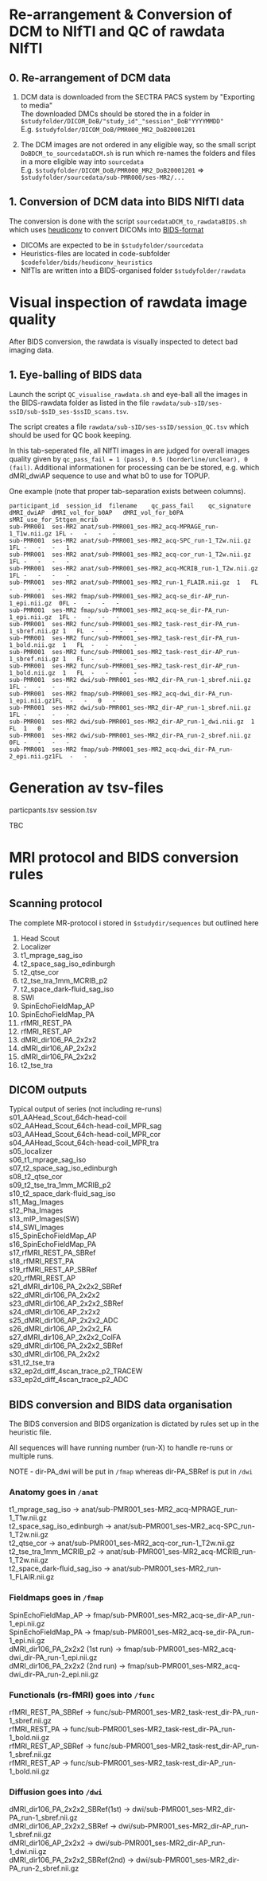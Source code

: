 # Re-arrangement & Conversion of DCM to NIfTI and QC of rawdata NIfTI

## 0. Re-arrangement of DCM data

1. DCM data is downloaded from the SECTRA PACS system by "Exporting to media"  \
The downloaded DMCs should be stored the in a folder in `$studyfolder/DICOM_DoB/"study_id"_"session"_DoB"YYYYMMDD"` \
E.g. `$studyfolder/DICOM_DoB/PMR000_MR2_DoB20001201`

2. The DCM images are not ordered in any eligible way, so the small script `DoBDCM_to_sourcedataDCM.sh` is run which re-names the folders and files in a more eligible way into `sourcedata`\
E.g. `$studyfolder/DICOM_DoB/PMR000_MR2_DoB20001201` => `$studyfolder/sourcedata/sub-PMR000/ses-MR2/...` 

## 1. Conversion of DCM data into BIDS NIfTI data

The conversion is done with the script `sourcedataDCM_to_rawdataBIDS.sh` which uses [heudiconv](https://heudiconv.readthedocs.io/en/latest/) to convert DICOMs into [BIDS-format](https://bids-specification.readthedocs.io/en/stable/)

- DICOMs are expected to be in `$studyfolder/sourcedata`
- Heuristics-files are located in code-subfolder `$codefolder/bids/heudiconv_heuristics`
- NIfTIs are written into a BIDS-organised folder `$studyfolder/rawdata`

# Visual inspection of rawdata image quality 

After BIDS conversion, the rawdata is visually inspected to detect bad imaging data.

## 1. Eye-balling of BIDS data 
Launch the script `QC_visualise_rawdata.sh` and eye-ball all the images in the BIDS-rawdata folder as listed in the file `rawdata/sub-sID/ses-ssID/sub-$sID_ses-$ssID_scans.tsv`.

The script creates a file `rawdata/sub-sID/ses-ssID/session_QC.tsv` which should be used for QC book keeping.

In this tab-seperated file, all NIfTI images in are judged for overall images quality given by `qc_pass_fail = 1 (pass), 0.5 (borderline/unclear), 0 (fail)`. Additional informationen for processing can be be stored, e.g. which dMRI_dwiAP sequence to use and what b0 to use for TOPUP.

One example (note that proper tab-separation exists between columns).
```
participant_id	session_id	filename	qc_pass_fail	qc_signature	dMRI_dwiAP	dMRI_vol_for_b0AP	dMRI_vol_for_b0PA	sMRI_use_for_5ttgen_mcrib
sub-PMR001	ses-MR2	anat/sub-PMR001_ses-MR2_acq-MPRAGE_run-1_T1w.nii.gz	1FL	-	-	-	-
sub-PMR001	ses-MR2	anat/sub-PMR001_ses-MR2_acq-SPC_run-1_T2w.nii.gz	1FL	-	-	-	1
sub-PMR001	ses-MR2	anat/sub-PMR001_ses-MR2_acq-cor_run-1_T2w.nii.gz	1FL	-	-	-	-
sub-PMR001	ses-MR2	anat/sub-PMR001_ses-MR2_acq-MCRIB_run-1_T2w.nii.gz	1FL	-	-	-	-
sub-PMR001	ses-MR2	anat/sub-PMR001_ses-MR2_run-1_FLAIR.nii.gz	1	FL	-	-	-	-
sub-PMR001	ses-MR2	fmap/sub-PMR001_ses-MR2_acq-se_dir-AP_run-1_epi.nii.gz	0FL	-	-	-	-
sub-PMR001	ses-MR2	fmap/sub-PMR001_ses-MR2_acq-se_dir-PA_run-1_epi.nii.gz	1FL	-	-	-	-
sub-PMR001	ses-MR2	func/sub-PMR001_ses-MR2_task-rest_dir-PA_run-1_sbref.nii.gz	1	FL	-	-	-	-
sub-PMR001	ses-MR2	func/sub-PMR001_ses-MR2_task-rest_dir-PA_run-1_bold.nii.gz	1	FL	-	-	-	-
sub-PMR001	ses-MR2	func/sub-PMR001_ses-MR2_task-rest_dir-AP_run-1_sbref.nii.gz	1	FL	-	-	-	-
sub-PMR001	ses-MR2	func/sub-PMR001_ses-MR2_task-rest_dir-AP_run-1_bold.nii.gz	1	FL	-	-	-	-
sub-PMR001	ses-MR2	dwi/sub-PMR001_ses-MR2_dir-PA_run-1_sbref.nii.gz	1FL	-	-	-	-
sub-PMR001	ses-MR2	fmap/sub-PMR001_ses-MR2_acq-dwi_dir-PA_run-1_epi.nii.gz1FL	-	-	0	-
sub-PMR001	ses-MR2	dwi/sub-PMR001_ses-MR2_dir-AP_run-1_sbref.nii.gz	1FL	-	-	-	-
sub-PMR001	ses-MR2	dwi/sub-PMR001_ses-MR2_dir-AP_run-1_dwi.nii.gz	1	FL	1	0	-	-
sub-PMR001	ses-MR2	dwi/sub-PMR001_ses-MR2_dir-PA_run-2_sbref.nii.gz	0FL	-	-	-	-
sub-PMR001	ses-MR2	fmap/sub-PMR001_ses-MR2_acq-dwi_dir-PA_run-2_epi.nii.gz1FL	-	-
```
# Generation av tsv-files
particpants.tsv
session.tsv

TBC

# MRI protocol and BIDS conversion rules
## Scanning protocol 
The complete MR-protocol i stored in `$studydir/sequences` but outlined here

1. Head Scout
2. Localizer
3. t1_mprage_sag_iso
4. t2_space_sag_iso_edinburgh
5. t2_qtse_cor
6. t2_tse_tra_1mm_MCRIB_p2
7. t2_space_dark-fluid_sag_iso
8. SWI
9. SpinEchoFieldMap_AP
10. SpinEchoFieldMap_PA
11. rfMRI_REST_PA
12. rfMRI_REST_AP
13. dMRI_dir106_PA_2x2x2
14. dMRI_dir106_AP_2x2x2
15. dMRI_dir106_PA_2x2x2
16. t2_tse_tra

## DICOM outputs
Typical output of series (not including re-runs) \
s01_AAHead_Scout_64ch-head-coil \
s02_AAHead_Scout_64ch-head-coil_MPR_sag \
s03_AAHead_Scout_64ch-head-coil_MPR_cor \
s04_AAHead_Scout_64ch-head-coil_MPR_tra \
s05_localizer \
s06_t1_mprage_sag_iso \
s07_t2_space_sag_iso_edinburgh \
s08_t2_qtse_cor \
s09_t2_tse_tra_1mm_MCRIB_p2 \
s10_t2_space_dark-fluid_sag_iso \
s11_Mag_Images \
s12_Pha_Images \
s13_mIP_Images(SW) \
s14_SWI_Images \
s15_SpinEchoFieldMap_AP \
s16_SpinEchoFieldMap_PA \
s17_rfMRI_REST_PA_SBRef \
s18_rfMRI_REST_PA \
s19_rfMRI_REST_AP_SBRef \
s20_rfMRI_REST_AP \
s21_dMRI_dir106_PA_2x2x2_SBRef \
s22_dMRI_dir106_PA_2x2x2 \
s23_dMRI_dir106_AP_2x2x2_SBRef \
s24_dMRI_dir106_AP_2x2x2  \
s25_dMRI_dir106_AP_2x2x2_ADC \
s26_dMRI_dir106_AP_2x2x2_FA \
s27_dMRI_dir106_AP_2x2x2_ColFA \
s29_dMRI_dir106_PA_2x2x2_SBRef \
s30_dMRI_dir106_PA_2x2x2 \
s31_t2_tse_tra \
s32_ep2d_diff_4scan_trace_p2_TRACEW \
s33_ep2d_diff_4scan_trace_p2_ADC

## BIDS conversion and BIDS data organisation
The BIDS conversion and BIDS organization is dictated by rules set up in the heuristic file.

All sequences will have running number (run-X) to handle re-runs or multiple runs.

NOTE - dir-PA_dwi will be put in `/fmap` whereas dir-PA_SBRef is put in `/dwi`

### Anatomy goes in `/anat`
t1_mprage_sag_iso		->	anat/sub-PMR001_ses-MR2_acq-MPRAGE_run-1_T1w.nii.gz \
t2_space_sag_iso_edinburgh	->	anat/sub-PMR001_ses-MR2_acq-SPC_run-1_T2w.nii.gz \
t2_qtse_cor			->	anat/sub-PMR001_ses-MR2_acq-cor_run-1_T2w.nii.gz \
t2_tse_tra_1mm_MCRIB_p2		->	anat/sub-PMR001_ses-MR2_acq-MCRIB_run-1_T2w.nii.gz \
t2_space_dark-fluid_sag_iso	->	anat/sub-PMR001_ses-MR2_run-1_FLAIR.nii.gz

### Fieldmaps goes in `/fmap`
SpinEchoFieldMap_AP		->	fmap/sub-PMR001_ses-MR2_acq-se_dir-AP_run-1_epi.nii.gz \
SpinEchoFieldMap_PA		->	fmap/sub-PMR001_ses-MR2_acq-se_dir-PA_run-1_epi.nii.gz  \
dMRI_dir106_PA_2x2x2 (1st run)	->	fmap/sub-PMR001_ses-MR2_acq-dwi_dir-PA_run-1_epi.nii.gz \
dMRI_dir106_PA_2x2x2 (2nd run)	->	fmap/sub-PMR001_ses-MR2_acq-dwi_dir-PA_run-2_epi.nii.gz 

### Functionals (rs-fMRI) goes into `/func`
rfMRI_REST_PA_SBRef		->	func/sub-PMR001_ses-MR2_task-rest_dir-PA_run-1_sbref.nii.gz \
rfMRI_REST_PA			->	func/sub-PMR001_ses-MR2_task-rest_dir-PA_run-1_bold.nii.gz \
rfMRI_REST_AP_SBRef		->	func/sub-PMR001_ses-MR2_task-rest_dir-AP_run-1_sbref.nii.gz \
rfMRI_REST_AP			->	func/sub-PMR001_ses-MR2_task-rest_dir-AP_run-1_bold.nii.gz 

### Diffusion goes into `/dwi`
dMRI_dir106_PA_2x2x2_SBRef(1st)	->	dwi/sub-PMR001_ses-MR2_dir-PA_run-1_sbref.nii.gz \
dMRI_dir106_AP_2x2x2_SBRef	->	dwi/sub-PMR001_ses-MR2_dir-AP_run-1_sbref.nii.gz \
dMRI_dir106_AP_2x2x2		->	dwi/sub-PMR001_ses-MR2_dir-AP_run-1_dwi.nii.gz \
dMRI_dir106_PA_2x2x2_SBRef(2nd)	->	dwi/sub-PMR001_ses-MR2_dir-PA_run-2_sbref.nii.gz 


